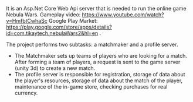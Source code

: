 It is an Asp.Net Core Web Api server that is needed to run the online game Nebula Wars.
Gameplay video: https://www.youtube.com/watch?v=HmfbtCwhaSc
Google Play Market: https://play.google.com/store/apps/details?id=com.tikaytech.nebulaWars2&hl=en .

The project performs two subtasks: a matchmaker and a profile server.
- The Matchmaker sets up teams of players who are looking for a match. After forming a team of players, a request is sent to the game server (unity 3d) to create a new match.
- The profile server is responsible for registration, storage of data about the player's resources, storage of data about the match of the player, maintenance of the in-game store, checking purchases for real currency.
